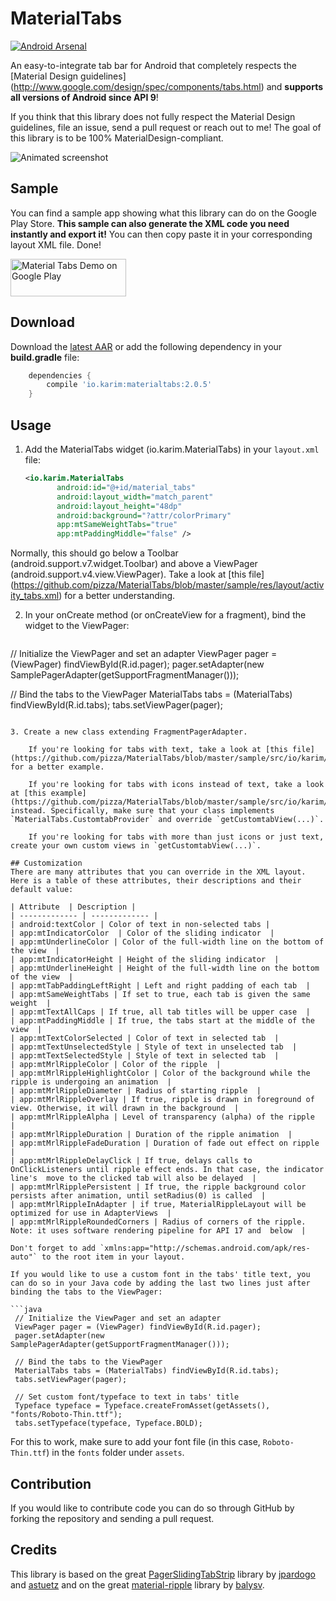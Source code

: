 # MaterialTabs

[![Android Arsenal](https://img.shields.io/badge/Android%20Arsenal-pizza%2FMaterialTabs-brightgreen.svg?style=flat)](http://android-arsenal.com/details/1/1874)

An easy-to-integrate tab bar for Android that completely respects the [Material Design guidelines] (http://www.google.com/design/spec/components/tabs.html) and **supports all versions of Android since API 9**!

If you think that this library does not fully respect the Material Design guidelines, file an issue, send a pull request or reach out to me! The goal of this library is to be 100% MaterialDesign-compliant.

<img alt="Animated screenshot" src="http://imgur.com/1CnH2U1.gif" />

## Sample

You can find a sample app showing what this library can do on the Google Play Store.
**This sample can also generate the XML code you need instantly and export it!** You can then copy paste it in your corresponding layout XML file. Done!

<a href="https://play.google.com/store/apps/details?id=io.karim.materialtabs.sample">
  <img alt="Material Tabs Demo on Google Play" src="https://play.google.com/intl/en_us/badges/images/generic/en-play-badge.png" width="185" height="60" />
</a>

## Download

Download the [latest AAR](http://search.maven.org/remotecontent?filepath=io/karim/materialtabs/2.0.5/materialtabs-2.0.5.aar) or add the following dependency in your **build.gradle** file:

```groovy
	dependencies {
	    compile 'io.karim:materialtabs:2.0.5'
	}
```

## Usage

1. Add the MaterialTabs widget (io.karim.MaterialTabs) in your `layout.xml` file:

	```xml
	<io.karim.MaterialTabs
    	   android:id="@+id/material_tabs"
    	   android:layout_width="match_parent"
    	   android:layout_height="48dp"
    	   android:background="?attr/colorPrimary"
    	   app:mtSameWeightTabs="true"
    	   app:mtPaddingMiddle="false" />
	```
Normally, this should go below a Toolbar (android.support.v7.widget.Toolbar) and above a ViewPager (android.support.v4.view.ViewPager).
Take a look at [this file] (https://github.com/pizza/MaterialTabs/blob/master/sample/res/layout/activity_tabs.xml) for a better understanding.

2.  In your onCreate method (or onCreateView for a fragment), bind the widget to the ViewPager:

	```java
 // Initialize the ViewPager and set an adapter
 ViewPager pager = (ViewPager) findViewById(R.id.pager);
 pager.setAdapter(new SamplePagerAdapter(getSupportFragmentManager()));

 // Bind the tabs to the ViewPager
 MaterialTabs tabs = (MaterialTabs) findViewById(R.id.tabs);
 tabs.setViewPager(pager);
```

3. Create a new class extending FragmentPagerAdapter.

	If you're looking for tabs with text, take a look at [this file] (https://github.com/pizza/MaterialTabs/blob/master/sample/src/io/karim/materialtabs/sample/TabsActivity.java#L126) for a better example.

	If you're looking for tabs with icons instead of text, take a look at [this example](https://github.com/pizza/MaterialTabs/blob/master/sample/src/io/karim/materialtabs/sample/MainActivity.java#L397) instead. Specifically, make sure that your class implements `MaterialTabs.CustomtabProvider` and override `getCustomtabView(...)`.

	If you're looking for tabs with more than just icons or just text, create your own custom views in `getCustomtabView(...)`.

## Customization
There are many attributes that you can override in the XML layout.
Here is a table of these attributes, their descriptions and their default value:

| Attribute  | Description |
| ------------- | ------------- | 
| android:textColor | Color of text in non-selected tabs | 
| app:mtIndicatorColor  | Color of the sliding indicator  | 
| app:mtUnderlineColor | Color of the full-width line on the bottom of the view  | 
| app:mtIndicatorHeight | Height of the sliding indicator  | 
| app:mtUnderlineHeight | Height of the full-width line on the bottom of the view  | 
| app:mtTabPaddingLeftRight | Left and right padding of each tab  | 
| app:mtSameWeightTabs | If set to true, each tab is given the same weight  | 
| app:mtTextAllCaps | If true, all tab titles will be upper case  | 
| app:mtPaddingMiddle | If true, the tabs start at the middle of the view  | 
| app:mtTextColorSelected | Color of text in selected tab  | 
| app:mtTextUnselectedStyle | Style of text in unselected tab  | 
| app:mtTextSelectedStyle | Style of text in selected tab  | 
| app:mtMrlRippleColor | Color of the ripple  | 
| app:mtMrlRippleHighlightColor | Color of the background while the ripple is undergoing an animation  | 
| app:mtMrlRippleDiameter | Radius of starting ripple  | 
| app:mtMrlRippleOverlay | If true, ripple is drawn in foreground of view. Otherwise, it will drawn in the background  | 
| app:mtMrlRippleAlpha | Level of transparency (alpha) of the ripple  | 
| app:mtMrlRippleDuration | Duration of the ripple animation  | 
| app:mtMrlRippleFadeDuration | Duration of fade out effect on ripple  | 
| app:mtMrlRippleDelayClick | If true, delays calls to OnClickListeners until ripple effect ends. In that case, the indicator line's  move to the clicked tab will also be delayed  | 
| app:mtMrlRipplePersistent | If true, the ripple background color persists after animation, until setRadius(0) is called  | 
| app:mtMrlRippleInAdapter | if true, MaterialRippleLayout will be optimized for use in AdapterViews  | 
| app:mtMrlRippleRoundedCorners | Radius of corners of the ripple. Note: it uses software rendering pipeline for API 17 and  below  | 

Don't forget to add `xmlns:app="http://schemas.android.com/apk/res-auto"` to the root item in your layout.

If you would like to use a custom font in the tabs' title text, you can do so in your Java code by adding the last two lines just after binding the tabs to the ViewPager:

```java
 // Initialize the ViewPager and set an adapter
 ViewPager pager = (ViewPager) findViewById(R.id.pager);
 pager.setAdapter(new SamplePagerAdapter(getSupportFragmentManager()));

 // Bind the tabs to the ViewPager
 MaterialTabs tabs = (MaterialTabs) findViewById(R.id.tabs);
 tabs.setViewPager(pager);
 
 // Set custom font/typeface to text in tabs' title
 Typeface typeface = Typeface.createFromAsset(getAssets(), "fonts/Roboto-Thin.ttf");
 tabs.setTypeface(typeface, Typeface.BOLD);
```

For this to work, make sure to add your font file (in this case, `Roboto-Thin.ttf`) in the `fonts` folder under `assets`.

## Contribution
If you would like to contribute code you can do so through GitHub by forking the repository and sending a pull request.

## Credits
This library is based on the great [PagerSlidingTabStrip](https://github.com/jpardogo/PagerSlidingTabStrip) library by [jpardogo](https://github.com/jpardogo) and [astuetz](https://github.com/astuetz) and on the great [material-ripple](https://github.com/balysv/material-ripple) library by [balysv](https://github.com/balysv).
